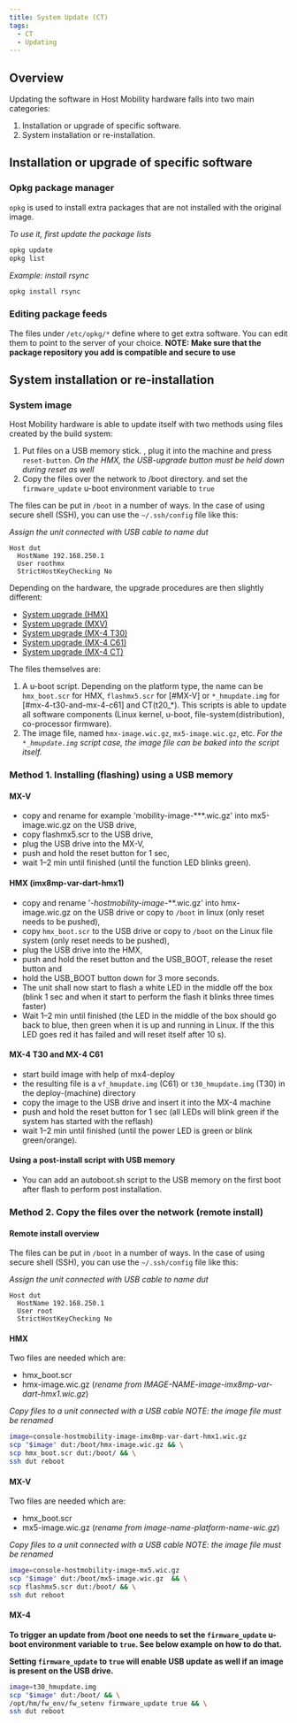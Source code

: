 ```yaml
---
title: System Update (CT)
tags:
  - CT
  - Updating
---
```


## Overview

Updating the software in Host Mobility hardware falls into two main categories:

1. Installation or upgrade of specific software.
2. System installation or re-installation.
 
##  Installation or upgrade of specific software

###  Opkg package manager

`opkg` is used  to install extra packages that are not installed with the original image.

*To use it, first update the package lists*
```bash
opkg update
opkg list
```

*Example: install rsync*
```bash
opkg install rsync
```

### Editing package feeds

The files under `/etc/opkg/*` define where to get extra software. You can edit them to point to the server of your choice.
**NOTE: Make sure that the package repository you add is compatible and secure to use**

## System installation or re-installation

### System image

Host Mobility hardware is able to update itself with two methods using files created by the build system:

1. Put files on a USB memory stick. , plug it into the machine and press `reset-button`. *On the HMX, the USB-upgrade button must be held down during reset as well*
2. Copy the files over the network to /boot directory. and set the `firmware_update` u-boot environment variable to `true`

The files can be put in `/boot` in a number of ways. In the case of using secure shell (SSH), you can use the `~/.ssh/config` file like this:

*Assign the unit connected with USB cable to name dut*
```
Host dut
  HostName 192.168.250.1
  User roothmx
  StrictHostKeyChecking No
```

Depending on the hardware, the upgrade procedures are then slightly different:

* [System upgrade (HMX)](hmx/update.md)
* [System upgrade (MXV)](system-upgrade-mxv.md)
* [System upgrade (MX-4 T30)](system-upgrade-mx4-t30.md)
* [System upgrade (MX-4 C61)](system-upgrade-mx4-c61.md)
* [System upgrade (MX-4 CT)](system-upgrade-mx4-ct.md)

The files themselves are:

1. A u-boot script. Depending on the platform type, the name can be `hmx_boot.scr` for HMX, `flashmx5.scr` for [#MX-V] or `*_hmupdate.img` for [#mx-4-t30-and-mx-4-c61] and CT(t20_*). This scripts is able to update all software components (Linux kernel, u-boot, file-system(distribution), co-processor firmware).
2. The image file, named `hmx-image.wic.gz`, `mx5-image.wic.gz`, etc. *For the `*_hmupdate.img` script case, the image file can be baked into the script itself.*


### Method 1. Installing (flashing) using a USB memory


#### MX-V

* copy and rename for example 'mobility-image-***.wic.gz' into mx5-image.wic.gz on the USB drive,
* copy flashmx5.scr to the USB drive,
* plug the USB drive into the MX-V,
* push and hold the reset button for 1 sec,
* wait 1–2 min until finished (until the function LED blinks green).

#### HMX (imx8mp-var-dart-hmx1)

* copy and rename '*-hostmobility-image-***.wic.gz' into hmx-image.wic.gz on the USB drive or copy to `/boot` in linux (only reset needs to be pushed),
* copy `hmx_boot.scr` to the USB drive or copy to `/boot` on the Linux file system (only reset needs to be pushed),
* plug the USB drive into the HMX,
* push and hold the reset button and the USB_BOOT, release the reset button and
* hold the USB_BOOT button down for 3 more seconds.
* The unit shall now start to flash a white LED in the middle off the box (blink 1 sec and when it start to perform the flash it blinks three times faster)
* Wait 1–2 min until finished (the LED in the middle of the box should go back to blue, then green when it is up and running in Linux. If the this LED goes red it has failed and will reset itself after 10 s).

#### MX-4 T30 and MX-4 C61

* start build image with help of mx4-deploy
* the resulting file is a `vf_hmupdate.img` (C61) or `t30_hmupdate.img` (T30) in the deploy-(machine) directory
* copy the image to the USB drive and insert it into the MX-4 machine
* push and hold the reset button for 1 sec (all LEDs will blink green if the system has started with the reflash)
* wait 1–2 min until finished (until the power LED is green or blink green/orange).

#### Using a post-install script with USB memory

* You can add an autoboot.sh script to the USB memory on the first boot after flash to perform post installation.

### Method 2. Copy the files over the network (remote install)

#### Remote install overview

The files can be put in `/boot` in a number of ways. In the case of using secure shell (SSH), you can use the `~/.ssh/config` file like this:

*Assign the unit connected with USB cable to name dut*
```
Host dut
  HostName 192.168.250.1
  User root
  StrictHostKeyChecking No
```

#### HMX

Two files are needed which are:

* hmx_boot.scr 
* hmx-image.wic.gz (*rename from IMAGE-NAME-image-imx8mp-var-dart-hmx1.wic.gz*)

*Copy files to a unit connected with a USB cable NOTE: the image file must be renamed*
```bash
image=console-hostmobility-image-imx8mp-var-dart-hmx1.wic.gz
scp "$image" dut:/boot/hmx-image.wic.gz && \
scp hmx_boot.scr dut:/boot/ && \
ssh dut reboot
```

#### MX-V

Two files are needed which are:

* hmx_boot.scr 
* mx5-image.wic.gz (*rename from image-name-platform-name-wic.gz*)

*Copy files to a unit connected with a USB cable NOTE: the image file must be renamed*
```bash
image=console-hostmobility-image-mx5.wic.gz
scp "$image" dut:/boot/mx5-image.wic.gz  && \
scp flashmx5.scr dut:/boot/ && \
ssh dut reboot
```


#### MX-4

**To trigger an update from /boot one needs to set the `firmware_update` u-boot environment variable to `true`. See below example on how to do that.**

**Setting `firmware_update` to `true` will enable USB update as well if an image is present on the USB drive.**

```bash
image=t30_hmupdate.img
scp "$image" dut:/boot/ && \
/opt/hm/fw_env/fw_setenv firmware_update true && \
ssh dut reboot
```

